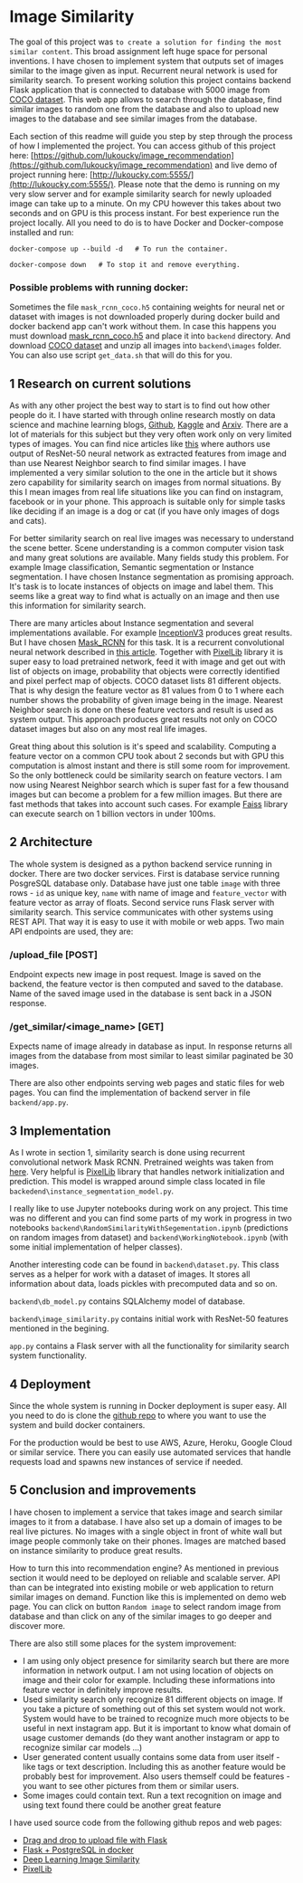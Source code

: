 # Image Similarity

The goal of this project was `to create a solution for finding the most similar content`. This broad assignment left huge space for personal inventions. I have chosen to implement system that outputs set of images similar to the image given as input. Recurrent neural network is used for similarity search. To present working solution this project contains backend Flask application that is connected to database with 5000 image from [COCO dataset](https://cocodataset.org/#home). This web app allows to search through the database, find similar images to random one from the database and also to upload new images to the database and see similar images from the database.

Each section of this readme will guide you step by step through the process of how I implemented the project. You can access github of this project here: [https://github.com/lukoucky/image_recommendation](https://github.com/lukoucky/image_recommendation) and live demo of project running here: [http://lukoucky.com:5555/](http://lukoucky.com:5555/). Please note that the demo is running on my very slow server and for example similarity search for newly uploaded image can take up to a minute. On my CPU however this takes about two seconds and on GPU is this process instant. For best experience run the project locally. All you need to do is to have Docker and Docker-compose installed and run:
```
docker-compose up --build -d   # To run the container.

docker-compose down   # To stop it and remove everything.
```

### Possible problems with running docker:
Sometimes the file `mask_rcnn_coco.h5` containing weights for neural net or dataset with images is not downloaded properly during docker build and docker backend app can't work without them. In case this happens you must download [mask_rcnn_coco.h5](https://github.com/matterport/Mask_RCNN/releases/download/v2.0/mask_rcnn_coco.h5) and place it into `backend` directory. And download [COCO dataset](http://images.cocodataset.org/zips/val2017.zip) and unzip all images into `backend\images` folder. You can also use script `get_data.sh` that will do this for you.

## 1 Research on current solutions

As with any other project the best way to start is to find out how other people do it. I have started with through online research mostly on data science and machine learning blogs, [Github](https://github.com/), [Kaggle](https://www.kaggle.com/) and [Arxiv](https://arxiv.org/). There are a lot of materials for this subject but they very often work only on very limited types of images. You can find nice articles like [this](https://www.oreilly.com/library/view/practical-deep-learning/9781492034858/ch04.html) where authors use output of ResNet-50 neural network as extracted features from image and than use Nearest Neighbor search to find similar images. I have implemented a very similar solution to the one in the article but it shows zero capability for similarity search on images from normal situations. By this I mean images from real life situations like you can find on instagram, facebook or in your phone. This approach is suitable only for simple tasks like deciding if an image is a dog or cat (if you have only images of dogs and cats). 

For better similarity search on real live images was necessary to understand the scene better. Scene understanding is a common computer vision task and many great solutions are available. Many fields study this problem. For example Image classification, Semantic segmentation or Instance segmentation. I have chosen Instance segmentation as promising approach. It's task is to locate instances of objects on image and label them. This seems like a great way to find what is actually on an image and then use this information for similarity search. 

There are many articles about Instance segmentation and several implementations available. For example [InceptionV3](https://arxiv.org/abs/1512.00567) produces great results. But I have chosen [Mask_RCNN](https://github.com/matterport/Mask_RCNN) for this task. It is a recurrent convolutional neural network described in [this article](https://arxiv.org/abs/1703.06870). Together with [PixelLib](https://github.com/ayoolaolafenwa/PixelLib) library it is super easy to load pretrained network, feed it with image and get out with list of objects on image, probability that objects were correctly identified and pixel perfect map of objects. COCO dataset lists 81 different objects. That is why design the feature vector as 81 values from 0 to 1 where each number shows the probability of given image being in the image. Nearest Neighbor search is done on these feature vectors and result is used as system output. This approach produces great results not only on COCO dataset images but also on any most real life images.

Great thing about this solution is it's speed and scalability. Computing a feature vector on a common CPU took about 2 seconds but with GPU this computation is almost instant and there is still some room for improvement. So the only bottleneck could be similarity search on feature vectors. I am now using Nearest Neighbor search which is super fast for a few thousand images but can become a problem for a few million images. But there are fast methods that takes into account such cases. For example [Faiss](https://engineering.fb.com/ml-applications/faiss-a-library-for-efficient-similarity-search/) library can execute search on 1 billion vectors in under 100ms. 

## 2 Architecture

The whole system is designed as a python backend service running in docker. There are two docker services. First is database service running PosgreSQL database only. Database have just one table `image` with three rows - `id` as unique key, `name` with name of image and `feature_vector` with feature vector as array of floats. Second service runs Flask server with similarity search. This service communicates with other systems using REST API. That way it is easy to use it with mobile or web apps. Two main API endpoints are used, they are:

### /upload_file [POST]
 
Endpoint expects new image in post request. Image is saved on the backend, the feature vector is then computed and saved to the database. Name of the saved image used in the database is sent back in a JSON response.

### /get_similar/<image_name> [GET]

Expects name of image already in database as input. In response returns all images from the database from most similar to least similar paginated be 30 images.

There are also other endpoints serving web pages and static files for web pages. You can find the implementation of backend server in file `backend/app.py`.

## 3 Implementation

As I wrote in section 1, similarity search is done using recurrent convolutional network Mask RCNN. Pretrained weights was taken from [here](https://github.com/matterport/Mask_RCNN/releases/tag/v2.0). Very helpful is [PixelLib](https://github.com/ayoolaolafenwa/PixelLib) library that handles network initialization and prediction. This model is wrapped around simple class located in file `backedend\instance_segmentation_model.py`.

I really like to use Jupyter notebooks during work on any project. This time was no different and you can find some parts of my work in progress in two notebooks `backend\RandomSimilarityWithSegementation.ipynb` (predictions on random images from dataset) and `backend\WorkingNotebook.ipynb` (with some initial implementation of helper classes).

Another interesting code can be found in `backend\dataset.py`. This class serves as a helper for work with a dataset of images. It stores all information about data, loads pickles with precomputed data and so on.

`backend\db_model.py` contains SQLAlchemy model of database.

`backend\image_similarity.py` contains initial work with ResNet-50 features mentioned in the begining.

`app.py` contains a Flask server with all the functionality for similarity search system functionality.

## 4 Deployment

Since the whole system is running in Docker deployment is super easy. All you need to do is clone the
[github repo](https://github.com/lukoucky/image_recommendation) to where you want to use the system and build docker containers. 

For the production would be best to use AWS, Azure, Heroku, Google Cloud or similar service. There you can easily use automated services that handle requests load and spawns new instances of service if needed.

## 5 Conclusion and improvements

I have chosen to implement a service that takes image and search similar images to it from a database. I have also set up a domain of images to be real live pictures. No images with a single object in front of white wall but image people commonly take on their phones. Images are matched based on instance similarity to produce great results.

How to turn this into recommendation engine? As mentioned in previous section it would need to be deployed on reliable and scalable server. API than can be integrated into existing mobile or web application to return similar images on demand. Function like this is implemented on demo web page. You can click on button `Random image` to select random image from database and than click on any of the similar images to go deeper and discover more.

There are also still some places for the system improvement: 
* I am using only object presence for similarity search but there are more information in network output. I am not using location of objects on image and their color for example. Including these informations into feature vector in definitely improve results.
* Used similarity search only recognize 81 different objects on image. If you take a picture of something out of this set system would not work. System would have to be trained to recognize much more objects to be useful in next instagram app. But it is important to know what domain of usage customer demands (do they want another instagram or app to recognize similar car models ...)
* User generated content usually contains some data from user itself - like tags or text description. Including this as another feature would be probably best for improvement. Also users themself could be features - you want to see other pictures from them or similar users.
* Some images could contain text. Run a text recognition on image and using text found there could be another great feature

I have used source code from the following github repos and web pages:
* [Drag and drop to upload file with Flask](https://github.com/pcote/DragDropProject)
* [Flask + PostgreSQL in docker](https://github.com/Azure-Samples/docker-flask-postgres)
* [Deep Learning Image Similarity](https://github.com/dipayan90/deep-learning-image-similarity)
* [PixelLib](https://pixellib.readthedocs.io/en/latest/Image_instance.html)


